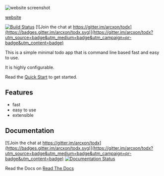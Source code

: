 ![website screenshot](http://i.imgur.com/2MZxbAM.png)

[website](http://arcxon.github.io/todx)

[![Build Status](https://travis-ci.org/arcxon/todx.svg?branch=master)](https://travis-ci.org/arcxon/todx) [![Join the chat at https://gitter.im/arcxon/todx](https://badges.gitter.im/arcxon/todx.svg)](https://gitter.im/arcxon/todx?utm_source=badge&utm_medium=badge&utm_campaign=pr-badge&utm_content=badge)

This is a simple minimal todo app that is command line based fast and easy to use.

It is highly configurable.

Read the [Quick Start](http://todx.readthedocs.io/en/latest/quickstart.html) to get started.

## Features

- fast
- easy to use
- extensible

## Documentation

[![Join the chat at https://gitter.im/arcxon/todx](https://badges.gitter.im/arcxon/todx.svg)](https://gitter.im/arcxon/todx?utm_source=badge&utm_medium=badge&utm_campaign=pr-badge&utm_content=badge)
[![Documentation Status](http://readthedocs.org/projects/todx/badge/?version=latest)](http://todx.readthedocs.io/en/latest/?badge=latest)

Read the Docs on [Read The Docs](http://todx.rtfd.io)
